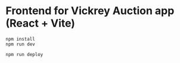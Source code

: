 # Frontend for Vickrey Auction app (React + Vite)

```
npm install
npm run dev
```

```
npm run deploy
```